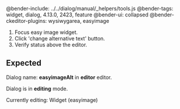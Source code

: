 @bender-include: ../../dialog/manual/_helpers/tools.js
@bender-tags: widget, dialog, 4.13.0, 2423, feature
@bender-ui: collapsed
@bender-ckeditor-plugins: wysiwygarea, easyimage

1. Focus easy image widget.
2. Click 'change alternative text' button.
3. Verify status above the editor.

## Expected

Dialog name: **easyimageAlt** in **editor** editor.

Dialog is in **editing** mode.

Currently editing: Widget (easyimage)
